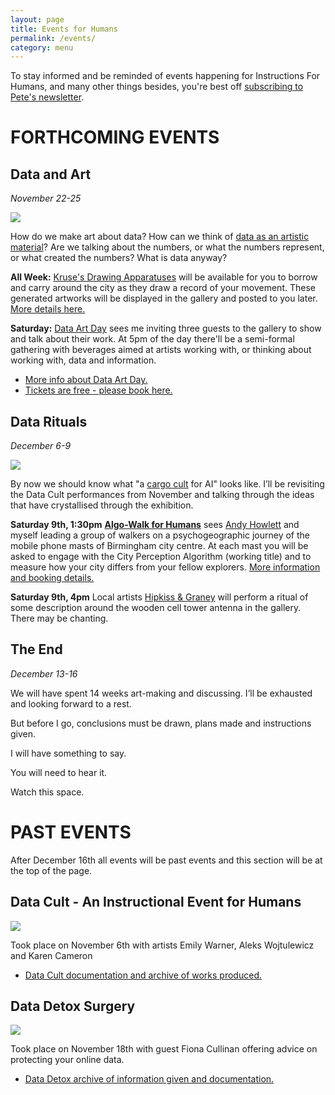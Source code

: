 ```yaml
---
layout: page
title: Events for Humans
permalink: /events/
category: menu
---
```


To stay informed and be reminded of events happening for Instructions For Humans, and many other things besides, you're best off [subscribing to Pete's newsletter](https://tinyletter.com/peteashton).


# FORTHCOMING EVENTS

## Data and Art

*November 22-25*

![](http://instructionsforhumans.com/images/kruse4-1.jpg)


How do we make art about data? How can we think of [data as an artistic material](http://www.mitpressjournals.org/doi/abs/10.1162/LEON_a_01414)? Are we talking about the numbers, or what the numbers represent, or what created the numbers? What is data anyway?

**All Week:** [Kruse's Drawing Apparatuses](http://instructionsforhumans.com/kruse/) will be available for you to borrow and carry around the city as they draw a record of your movement. These generated artworks will be displayed in the gallery and posted to you later. [More details here.](http://instructionsforhumans.com/kruse/) 

**Saturday:** [Data Art Day](http://instructionsforhumans.com/dataartday/) sees me inviting three guests to the gallery to show and talk about their work. At 5pm of the day there'll be a semi-formal gathering with beverages aimed at artists working with, or thinking about working with, data and information.

- [More info about Data Art Day.](http://instructionsforhumans.com/dataartday/)   
- [Tickets are free - please book here.](https://www.eventbrite.co.uk/e/data-art-day-tickets-39793686989)  


## Data Rituals

*December 6-9*

![](http://instructionsforhumans.com/images/celltower3_500.jpg)

By now we should know what "a [cargo cult](https://en.wikipedia.org/wiki/Cargo_cult) for AI" looks like. I’ll be revisiting the Data Cult performances from November and talking through the ideas that have crystallised through the exhibition. 

**Saturday 9th, 1:30pm** **[Algo-Walk for Humans](http://instructionsforhumans.com/algowalk/)** sees [Andy Howlett](http://andyhowlett.co.uk) and myself leading a group of walkers on a psychogeographic journey of the mobile phone masts of Birmingham city centre. At each mast you will be asked to engage with the City Perception Algorithm (working title) and to measure how your city differs from your fellow explorers. [More information and booking details.](http://instructionsforhumans.com/algowalk/)

**Saturday 9th, 4pm** Local artists [Hipkiss & Graney](https://www.hipkissandgraney.com) will perform a ritual of some description around the wooden cell tower antenna in the gallery. There may be chanting. 

## The End

*December 13-16*

We will have spent 14 weeks art-making and discussing. I’ll be exhausted and looking forward to a rest. 

But before I go, conclusions must be drawn, plans made and instructions given. 

I will have something to say. 

You will need to hear it. 

Watch this space.

# PAST EVENTS

After December 16th all events will be past events and this section will be at the top of the page. 

## Data Cult - An Instructional Event for Humans

![](http://instructionsforhumans.com/images/datacult-em_500.jpg)

Took place on November 6th with artists Emily Warner, Aleks Wojtulewicz and Karen Cameron 

- [Data Cult documentation and archive of works produced.](http://instructionsforhumans.com/datacult/)

## Data Detox Surgery

![](http://instructionsforhumans.com/images/datadetox.jpg)

Took place on November 18th with guest Fiona Cullinan offering advice on protecting your online data. 

- [Data Detox archive of information given and documentation.](http://instructionsforhumans.com/datadetox/)

